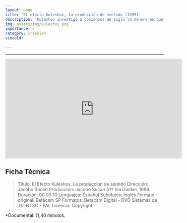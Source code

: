 ```yaml
---
layout: page
title: 'El efecto Kuleshov, la producción de sentido (1999)' 
description: 'Kuleshov investigó a comienzos de siglo la manera en que una serie de imágenes eran capaces de crear un concepto y de esa manera poder recrear distintas emociones / nociones en el espectador. El Video de Creación, "El Efecto Kuleshov - la producción de sentido-" construye una narración/ensayo sobre el lenguaje con base en la imagen y cómo incide este collage narrativo en nuestra nocion de realidad.'
img: assets/img/kuleshov.png
importance: 3
category: creacion
vimeoId: 

---
```

<hr />
<iframe width="560" height="315" src="https://www.youtube.com/embed/KGHijPtDOmc" title="YouTube video player" frameborder="0" allow="accelerometer; autoplay; clipboard-write; encrypted-media; gyroscope; picture-in-picture; web-share" allowfullscreen></iframe>
</hr>

## Ficha Técnica
>Título: El Efecto Kuleshov. La producción de sentido
Dirección: Jacobo Sucari
Producción: Jacobo Sucari â?? Ina Dunkel. 1999.
Duración: 00:09:10
Lenguajes: Español
Subtítulos: Inglés
Formato original: Betacam SP
Formatos: Betacam Digital - DVD
Sistemas de TV: NTSC - PAL
Licencia: Copyright 




*Documental: 11,40 minutos.


